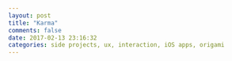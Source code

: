 ```yaml
---
layout: post
title: "Karma"
comments: false
date: 2017-02-13 23:16:32
categories: side projects, ux, interaction, iOS apps, origami
---
```

